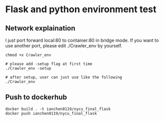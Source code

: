 # Flask and python environment test

## Network explaination
I just port forward local:80 to container:80 in bridge mode.
If you want to use another port, please edit ./Crawler_env by yourself.

```bash=
chmod +x Crawler_env

# please add -setup flag at first time
./Crawler_env -setup

# after setup, user can just use like the following
./Crawler_env
```

## Push to dockerhub

```
docker build . -t ianchen0119/nycu_final_flask
docker push ianchen0119/nycu_final_flask
```